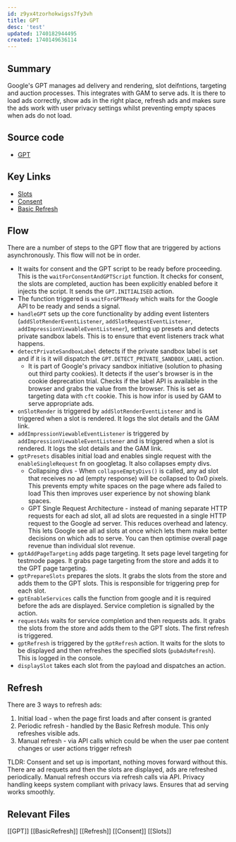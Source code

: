 ```yaml
---
id: z9yx4tzorhokwigss7fy3vh
title: GPT
desc: 'test'
updated: 1740182944495
created: 1740149636114
---
```

## Summary
Google's GPT manages ad delivery and rendering, slot deifntions, targeting and auction processes. This integrates with GAM to serve ads. It is there to load ads correctly, show ads in the right place, refresh ads and makes sure the ads work with user privacy settings whilst preventing empty spaces when ads do not load.

## Source code
- [GPT](/ncu-ad-manager/src/Modules/GPT/GPT.ts)

## Key Links
- [Slots](/ncu-ad-manager/src/Modules/Slots/Slots.ts)
- [Consent](/ncu-ad-manager/src/Modules/Consent/Consent.ts)
- [Basic Refresh](/ncu-ad-manager/src/Modules/BasicRefresh/BasicRefresh.ts)

## Flow 
There are a number of steps to the GPT flow that are triggered by actions asynchronously. This flow will not be in order. 
- It waits for consent and the GPT script to be ready before proceeding. This is the `waitForConsentAndGPTScript` function. It checks for consent, the slots are completed, auction has been explicitly enabled before it injects the script. It sends the `GPT.INITIALISED` action.
- The function triggered is `waitForGPTReady` which waits for the Google API to be ready and sends a signal. 
- `handleGPT` sets up the core functionality by adding event listenters (`addSlotRenderEventListener`, `addSlotRequestEventListener`, `addImpressionViewableEventListener`), setting up presets and detects private sandbox labels. This is to ensure that event listeners track what happens. 
- `detectPrivateSandboxLabel` detects if the private sandbox label is set and if it is it will dispatch the `GPT.DETECT_PRIVATE_SANDBOX_LABEL` action. 
  - It is part of Google's privacy sandbox initiative (solution to phasing out third party cookies). It detects if the user's browser is in the cookie deprecation trial. Checks if the label API is available in the browser and grabs the value from the browser. This is set as targeting data with `cft` cookie. This is how infor is used by GAM to serve appropriate ads. 
-  `onSlotRender` is triggered by `addSlotRenderEventListener` and is triggered when a slot is rendered. It logs the slot details and the GAM link. 
- `addImpressionViewableEventListener` is triggered by `addImpressionViewableEventListener` and is triggered when a slot is rendered. It logs the slot details and the GAM link. 
- `gptPresets` disables initial load and enables single request with the `enableSingleRequest` fn on googletag. It also collapses empty divs. 
  - Collapsing divs - When `collapseEmptyDivs()` is called, any ad slot that receives no ad (empty response) will be collapsed to 0x0 pixels. This prevents empty white spaces on the page where ads failed to load This then improves user experience by not showing blank spaces.
  - GPT Single Request Architecture - instead of maning separate HTTP requests for each ad slot, all ad slots are requested in a single HTTP request to the Google ad server. This reduces overhead and latency. This lets Google see all ad slots at once which lets them make better decisions on which ads to serve. You can then optimise overall page revenue than individual slot revenue. 
- `gptAddPageTargeting` adds page targeting. It sets page level targeting for  testmode pages. It grabs page targeting from the store and adds it to the GPT page targeting. 
- `gptPrepareSlots` prepares the slots. It grabs the slots from the store and adds them to the GPT slots. This is responsible for triggering prep for each slot. 
- `gptEnableServices` calls the function from google and it is required before the ads are displayed. Service completion is signalled by the action. 
- `requestAds` waits for service completion and then requests ads. It grabs the slots from the store and adds them to the GPT slots. The first refresh is triggered. 
- `gptRefresh` is triggered by the `gptRefresh` action. It waits for the slots to be displayed and then refreshes the specified slots (`pubAdsRefresh`). This is logged in the console. 
-  `displaySlot` takes each slot from the payload and dispatches an action. 

## Refresh 
There are 3 ways to refresh ads:
1. Initial load - when the page first loads and after consent is granted
2. Periodic refresh - handled by the Basic Refresh module. This only refreshes visible ads. 
3. Manual refresh - via API calls which could be when the user pae content changes or user actions trigger refresh

TLDR: Consent and set up is important, nothing moves forward without this. There are ad requets and then the slots are displayed, ads are refreshed periodically. Manual refresh occurs via refresh calls via API. Privacy handling keeps system compliant with privacy laws. Ensures that ad serving works smoothly. 
 
## Relevant Files 
[[GPT]]
[[BasicRefresh]]
[[Refresh]]
[[Consent]]
[[Slots]]